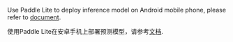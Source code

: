 Use Paddle Lite to deploy inference model on Android mobile phone, please refer to [document](../../docs/deployment/lite/lite.md).

使用Paddle Lite在安卓手机上部署预测模型，请参考[文档](../../docs/deployment/lite/lite_cn.md).